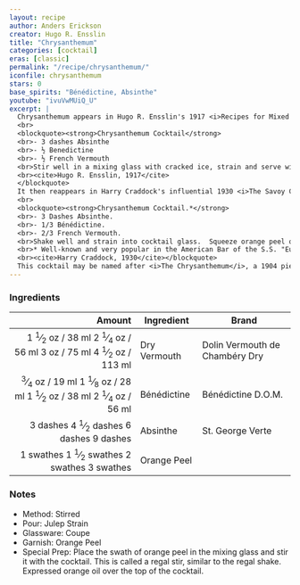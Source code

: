 ```yaml
---
layout: recipe
author: Anders Erickson
creator: Hugo R. Ensslin
title: "Chrysanthemum"
categories: [cocktail]
eras: [classic]
permalink: "/recipe/chrysanthemum/"
iconfile: chrysanthemum
stars: 0
base_spirits: "Bénédictine, Absinthe"
youtube: "ivuVwMUiQ_U"
excerpt: |
  Chrysanthemum appears in Hugo R. Ensslin's 1917 <i>Recipes for Mixed Drinks</i> (and may well have been in his 1916 First Edition).
  <br>
  <blockquote><strong>Chrysanthemum Cocktail</strong>
  <br>- 3 dashes Absinthe
  <br>- ½ Benedictine
  <br>- ½ French Vermouth
  <br>Stir well in a mixing glass with cracked ice, strain and serve with a twist of Orange Peel.
  <br><cite>Hugo R. Ensslin, 1917</cite>
  </blockquote>
  It then reappears in Harry Craddock's influential 1930 <i>The Savoy Cocktail Book</i> where Craddock says, "Well-known and very popular in the American Bar of the S.S. Europa.".
  <br>
  <blockquote><strong>Chrysanthemum Cocktail.*</strong>
  <br>- 3 Dashes Absinthe.
  <br>- 1/3 Bénédictine.
  <br>- 2/3 French Vermouth.
  <br>Shake well and strain into cocktail glass.  Squeeze orange peel on top.
  <br>* Well-known and very popular in the American Bar of the S.S. "Europa."
  <br><cite>Harry Craddock, 1930</cite></blockquote>
  This cocktail may be named after <i>The Chrysanthemum</i>, a 1904 piece by the famous ragtime composer and pianist Scott Joplin and released on record in 1916.
---
```


### Ingredients

|   Amount | Ingredient   | Brand                          |
| -------: | ------------ | ------------------------------ |
|   <span class="onex active">1 <sup>1</sup>&frasl;<sub>2</sub> oz  / 38 ml</span> <span class="onehalfx">2 <sup>1</sup>&frasl;<sub>4</sub> oz  / 56 ml</span> <span class="twox">3 oz  / 75 ml</span> <span class="threex">4 <sup>1</sup>&frasl;<sub>2</sub> oz  / 113 ml</span>| Dry Vermouth | Dolin Vermouth de Chambéry Dry |
|  <span class="onex active"> <sup>3</sup>&frasl;<sub>4</sub> oz  / 19 ml</span> <span class="onehalfx">1 <sup>1</sup>&frasl;<sub>8</sub> oz  / 28 ml</span> <span class="twox">1 <sup>1</sup>&frasl;<sub>2</sub> oz  / 38 ml</span> <span class="threex">2 <sup>1</sup>&frasl;<sub>4</sub> oz  / 56 ml</span>| Bénédictine  | Bénédictine D.O.M.             |
| <span class="onex active">3 dashes</span> <span class="onehalfx">4 <sup>1</sup>&frasl;<sub>2</sub> dashes</span> <span class="twox">6 dashes</span> <span class="threex">9 dashes</span>| Absinthe     | St. George Verte               |
|  <span class="onex active">1 swathes</span> <span class="onehalfx">1 <sup>1</sup>&frasl;<sub>2</sub> swathes</span> <span class="twox">2 swathes</span> <span class="threex">3 swathes</span>| Orange Peel  |

### Notes

- Method: Stirred
- Pour: Julep Strain
- Glassware: Coupe
- Garnish: Orange Peel
- Special Prep: Place the swath of orange peel in the mixing glass and stir it with the cocktail. This is called a regal stir, similar to the regal shake. Expressed orange oil over the top of the cocktail.

    
<script type="application/ld+json">
{
  "@context": "https://schema.org",
  "@type": "Recipe",
  "author": {
    "@type": "Person",
    "name": "{{ page.author }}"
    },
  "description": "{{ page.excerpt | strip_html | replace: '"', "'" }}",
  "image": "{% for ingredient in site.data[page.iconfile].images.ingredient limit: 1 %}{{ ingredient.url }}{% endfor %}",
  "recipeIngredient": [  "1.5 oz Dry Vermouth",
  " 0.75 oz Bénédictine ",
  "3 dashes Absinthe",
  " 1 swath Orange Peel "],
  "name": "{{ page.title }}",
  "recipeInstructions": [
      {
    '@type': 'HowToStep',
    'text': '- Method: Stirred
'
  },  {
    '@type': 'HowToStep',
    'text': '- Pour: Julep Strain
'
  },  {
    '@type': 'HowToStep',
    'text': '- Glassware: Coupe
'
  },  {
    '@type': 'HowToStep',
    'text': '- Garnish: Orange Peel
'
  },  {
    '@type': 'HowToStep',
    'text': '- Special Prep: Place the swath of orange peel in the mixing glass and stir it with the cocktail. This is called a regal stir, similar to the regal shake. Expressed orange oil over the top of the cocktail.
'
  }
    ],
  "recipeYield": "1 cocktail",
  "recipeCategory": "cocktail",
  "aggregateRating": "{%- if page.stars -%}{%- include stars_metadata.html %} out of 5{% else %}NA{%- endif -%}",
  "recipeCuisine": "global",
  "prepTime": "PT20M",
  "cookTime": "PT15S",
  "keywords": "{{ page.title }}, cocktail, {{ page.eras }}, {%- include category_metadata.html -%}, {%- include spirits_metadata.html -%}",
}
</script>

    